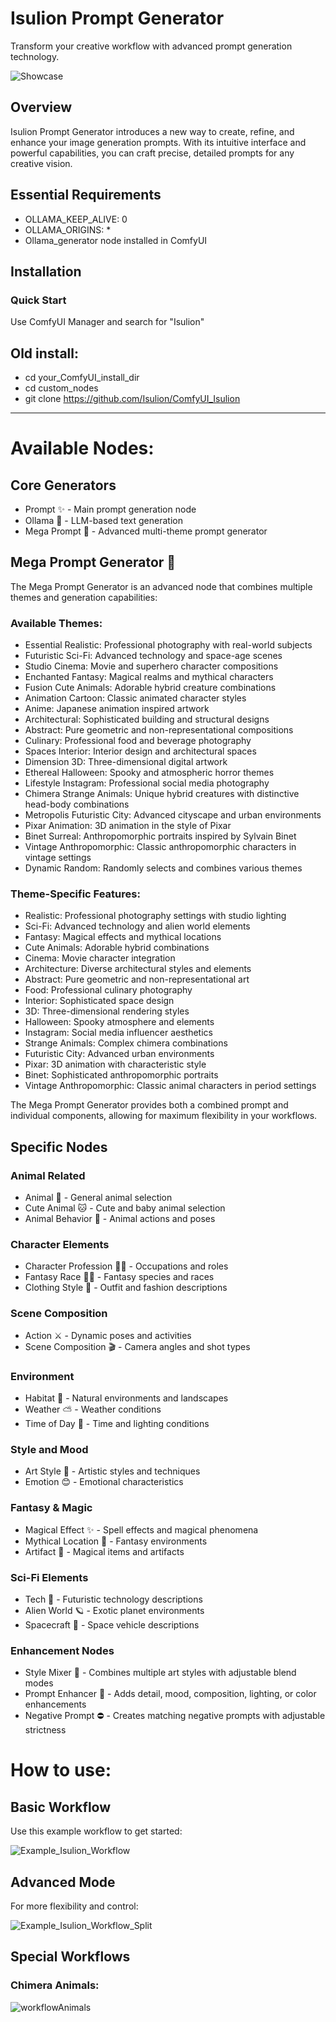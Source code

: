 # Isulion Prompt Generator

Transform your creative workflow with advanced prompt generation technology.

![Showcase](https://github.com/user-attachments/assets/56d69f0a-d840-42de-93ef-5378293263ee)

## Overview

Isulion Prompt Generator introduces a new way to create, refine, and enhance your image generation prompts. With its intuitive interface and powerful capabilities, you can craft precise, detailed prompts for any creative vision.

## Essential Requirements

- OLLAMA_KEEP_ALIVE: 0
- OLLAMA_ORIGINS: *
- Ollama_generator node installed in ComfyUI

## Installation

### Quick Start
Use ComfyUI Manager and search for "Isulion"

## Old install:
- cd your_ComfyUI_install_dir
- cd custom_nodes
- git clone https://github.com/Isulion/ComfyUI_Isulion

--------------

# Available Nodes:

## Core Generators
- Prompt  ✨ - Main prompt generation node
- Ollama  🤖 - LLM-based text generation
- Mega Prompt 🎯 - Advanced multi-theme prompt generator

## Mega Prompt Generator 🎯
The Mega Prompt Generator is an advanced node that combines multiple themes and generation capabilities:

### Available Themes:
- Essential Realistic: Professional photography with real-world subjects
- Futuristic Sci-Fi: Advanced technology and space-age scenes
- Studio Cinema: Movie and superhero character compositions
- Enchanted Fantasy: Magical realms and mythical characters
- Fusion Cute Animals: Adorable hybrid creature combinations
- Animation Cartoon: Classic animated character styles
- Anime: Japanese animation inspired artwork
- Architectural: Sophisticated building and structural designs
- Abstract: Pure geometric and non-representational compositions
- Culinary: Professional food and beverage photography
- Spaces Interior: Interior design and architectural spaces
- Dimension 3D: Three-dimensional digital artwork
- Ethereal Halloween: Spooky and atmospheric horror themes
- Lifestyle Instagram: Professional social media photography
- Chimera Strange Animals: Unique hybrid creatures with distinctive head-body combinations
- Metropolis Futuristic City: Advanced cityscape and urban environments
- Pixar Animation: 3D animation in the style of Pixar
- Binet Surreal: Anthropomorphic portraits inspired by Sylvain Binet
- Vintage Anthropomorphic: Classic anthropomorphic characters in vintage settings
- Dynamic Random: Randomly selects and combines various themes

### Theme-Specific Features:
- Realistic: Professional photography settings with studio lighting
- Sci-Fi: Advanced technology and alien world elements
- Fantasy: Magical effects and mythical locations
- Cute Animals: Adorable hybrid combinations
- Cinema: Movie character integration
- Architecture: Diverse architectural styles and elements
- Abstract: Pure geometric and non-representational art
- Food: Professional culinary photography
- Interior: Sophisticated space design
- 3D: Three-dimensional rendering styles
- Halloween: Spooky atmosphere and elements
- Instagram: Social media influencer aesthetics
- Strange Animals: Complex chimera combinations
- Futuristic City: Advanced urban environments
- Pixar: 3D animation with characteristic style
- Binet: Sophisticated anthropomorphic portraits
- Vintage Anthropomorphic: Classic animal characters in period settings

The Mega Prompt Generator provides both a combined prompt and individual components, allowing for maximum flexibility in your workflows.


## Specific Nodes

### Animal Related
- Animal 🦁 - General animal selection
- Cute Animal 🐱 - Cute and baby animal selection
- Animal Behavior 🦊 - Animal actions and poses

### Character Elements
- Character Profession 👨‍🍳 - Occupations and roles
- Fantasy Race 🧝‍♂️ - Fantasy species and races
- Clothing Style 👔 - Outfit and fashion descriptions

### Scene Composition
- Action ⚔️ - Dynamic poses and activities
- Scene Composition 🎬 - Camera angles and shot types

### Environment
- Habitat 🌲 - Natural environments and landscapes
- Weather ⛅ - Weather conditions
- Time of Day 🌅 - Time and lighting conditions

### Style and Mood
- Art Style 🎨 - Artistic styles and techniques
- Emotion 😊 - Emotional characteristics

### Fantasy & Magic
- Magical Effect ✨ - Spell effects and magical phenomena
- Mythical Location 🏰 - Fantasy environments
- Artifact 📿 - Magical items and artifacts

### Sci-Fi Elements
- Tech 🤖 - Futuristic technology descriptions
- Alien World 🪐 - Exotic planet environments
- Spacecraft 🚀 - Space vehicle descriptions

### Enhancement Nodes
- Style Mixer 🎨 - Combines multiple art styles with adjustable blend modes
- Prompt Enhancer 📝 - Adds detail, mood, composition, lighting, or color enhancements
- Negative Prompt ⛔ - Creates matching negative prompts with adjustable strictness


# How to use:

## Basic Workflow
Use this example workflow to get started:

![Example_Isulion_Workflow](https://github.com/user-attachments/assets/ba6d7eaa-c068-4f88-a2c9-fb07aa95052b)

## Advanced Mode
For more flexibility and control:

![Example_Isulion_Workflow_Split](https://github.com/user-attachments/assets/e578ff7a-0c03-47a1-900f-a7e209a64914)

## Special Workflows
### Chimera Animals:
![workflowAnimals](https://github.com/user-attachments/assets/afd6916a-22d0-4c4b-9989-9b78b9eaf83f)
